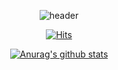 <div align=center>

![header](https://capsule-render.vercel.app/api?type=waving&color=d3C392&height=200&section=header&text=Isaac%20Lee&fontSize=50&fontColor=3B3B3B)
  
[![Hits](https://hits.seeyoufarm.com/api/count/incr/badge.svg?url=https%3A%2F%2Fgithub.com%2FIsaac-Lee&count_bg=%23D3C392&title_bg=%23555555&icon=&icon_color=%23E7E7E7&title=hits&edge_flat=false)](https://hits.seeyoufarm.com)

[![Anurag's github stats](https://github-readme-stats.vercel.app/api?username=Isaac-Lee)](https://github.com/anuraghazra/github-readme-stats)

</div>
